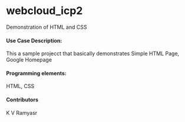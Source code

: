 # webcloud_icp2
Demonstration of HTML and CSS
#### Use Case Description:
This a sample projecct that basically demonstrates
Simple HTML Page, Google Homepage
#### Programming elements:
HTML, CSS
#### Contributors
K V Ramyasr

